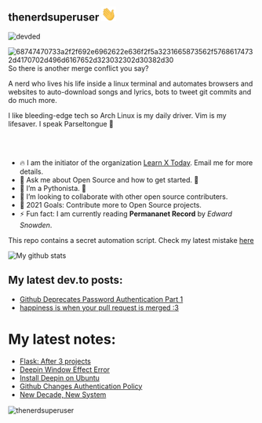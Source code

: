 <h2> thenerdsuperuser <img src="https://raw.githubusercontent.com/ABSphreak/ABSphreak/master/gifs/Hi.gif" width="30px"></h2>

<p align="left"> <img src="https://komarev.com/ghpvc/?username=thenerdsuperuser" alt="devded" /></p>

<img align="right" src="https://i.ibb.co/XSf3yNq/68747470733a2f2f692e6962622e636f2f5a3231665873562f57686174732d4170702d496d6167652d323032302d30382d30.png" alt="68747470733a2f2f692e6962622e636f2f5a3231665873562f57686174732d4170702d496d6167652d323032302d30382d30" border="0" />

So there is another merge conflict you say?

A nerd who lives his life inside a linux terminal and automates browsers and websites to auto-download songs and lyrics, bots to tweet git commits and do much 
more.

I like bleeding-edge tech so Arch Linux is my daily driver. Vim is my lifesaver. I speak Parseltongue 🐍 
  
<br></br> 

* :fire: I am the initiator of the organization [Learn X Today](https://github.com/learnxtoday). Email me for more details.   
* :speech_balloon: Ask me about Open Source and how to get started. :raised_hands:   
* :seedling: I’m a Pythonista. :snake:   
* :dancers: I’m looking to collaborate with other open source contributers.    
* :goal_net: 2021 Goals: Contribute more to Open Source projects.   
* :zap: Fun fact: I am currently reading **Permananet Record** by *Edward Snowden*.


This repo contains a secret automation script. Check my latest mistake [here](hash.md)   

![My github stats](https://github-readme-stats.vercel.app/api?username=thenerdsuperuser&count_private=true&show_icons=true&theme=radical&repo=nagini&show_owner=true)

## My latest dev.to posts: 

<!-- BLOG-POST-LIST:START -->
- [Github Deprecates Password Authentication Part 1](https://dev.to/thenerdsuperuser/github-deprecates-password-authentication-part-1-447g)
- [happiness is when your pull request is merged :3](https://dev.to/thenerdsuperuser/happiness-is-when-your-pull-request-is-merged-3-53k)
<!-- BLOG-POST-LIST:END -->

# My latest notes: 

<!-- NOTES:START -->
- [Flask: After 3 projects](https://notes.thenerdsuperuser.xyz//whats-poppin/)
- [Deepin Window Effect Error](https://notes.thenerdsuperuser.xyz//deepin-window-effect/)
- [Install Deepin on Ubuntu](https://notes.thenerdsuperuser.xyz//install-deepin/)
- [Github Changes Authentication Policy](https://notes.thenerdsuperuser.xyz//ssh-auth/)
- [New Decade, New System](https://notes.thenerdsuperuser.xyz//new-decade-new-system/)
<!-- NOTES:END -->


<p><img align="center" src="https://github-readme-streak-stats.herokuapp.com/?user=thenerdsuperuser&" alt="thenerdsuperuser" /></p>
